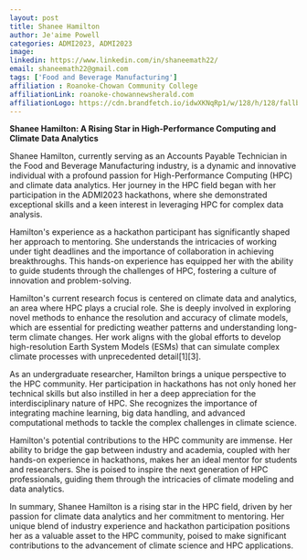 ```yaml
---
layout: post
title: Shanee Hamilton
author: Je'aime Powell
categories: ADMI2023, ADMI2023
image: 
linkedin: https://www.linkedin.com/in/shaneemath22/
email: shaneemath22@gmail.com
tags: ['Food and Beverage Manufacturing']
affiliation : Roanoke-Chowan Community College 
affiliationLink: roanoke-chowannewsherald.com
affiliationLogo: https://cdn.brandfetch.io/idwXKNqRp1/w/128/h/128/fallback/lettermark/icon.webp?c=1ax1736898951140bfumLaCV7mrNkK2_wj                      
---
```


**Shanee Hamilton: A Rising Star in High-Performance Computing and Climate Data Analytics**
 
 Shanee Hamilton, currently serving as an Accounts Payable Technician in the Food and Beverage Manufacturing industry, is a dynamic and innovative individual with a profound passion for High-Performance Computing (HPC) and climate data analytics. Her journey in the HPC field began with her participation in the ADMI2023 hackathons, where she demonstrated exceptional skills and a keen interest in leveraging HPC for complex data analysis.
 
 Hamilton's experience as a hackathon participant has significantly shaped her approach to mentoring. She understands the intricacies of working under tight deadlines and the importance of collaboration in achieving breakthroughs. This hands-on experience has equipped her with the ability to guide students through the challenges of HPC, fostering a culture of innovation and problem-solving.
 
 Hamilton's current research focus is centered on climate data and analytics, an area where HPC plays a crucial role. She is deeply involved in exploring novel methods to enhance the resolution and accuracy of climate models, which are essential for predicting weather patterns and understanding long-term climate changes. Her work aligns with the global efforts to develop high-resolution Earth System Models (ESMs) that can simulate complex climate processes with unprecedented detail[1][3].
 
 As an undergraduate researcher, Hamilton brings a unique perspective to the HPC community. Her participation in hackathons has not only honed her technical skills but also instilled in her a deep appreciation for the interdisciplinary nature of HPC. She recognizes the importance of integrating machine learning, big data handling, and advanced computational methods to tackle the complex challenges in climate science.
 
 Hamilton's potential contributions to the HPC community are immense. Her ability to bridge the gap between industry and academia, coupled with her hands-on experience in hackathons, makes her an ideal mentor for students and researchers. She is poised to inspire the next generation of HPC professionals, guiding them through the intricacies of climate modeling and data analytics.
 
 In summary, Shanee Hamilton is a rising star in the HPC field, driven by her passion for climate data analytics and her commitment to mentoring. Her unique blend of industry experience and hackathon participation positions her as a valuable asset to the HPC community, poised to make significant contributions to the advancement of climate science and HPC applications.  
                    
